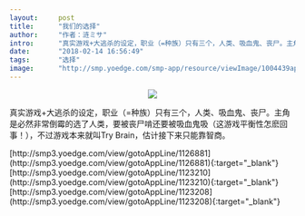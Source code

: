 ```yaml
---
layout:     post
title:      "我们的选择"
author:     "作者：涟ミサ"
intro:      "真实游戏+大逃杀的设定，职业（=种族）只有三个，人类、吸血鬼、丧尸。主角是必然非常倒霉的选了人类，要被丧尸啃还要被吸血鬼吸（这游戏平衡性怎麽回事！），不过游戏本来就叫Try Brain，估计接下来只能靠智商。"
date:       "2018-02-14 16:56:49"
tags:       "选择"
image:      "http://smp.yoedge.com/smp-app/resource/viewImage/1004439appline.png"
---
```

<div style="text-align: center">
<p><img src="http://smp.yoedge.com/smp-app/resource/viewImage/1004439appline.png"/></p>
</div>
<p class="post-meta">
<span>真实游戏+大逃杀的设定，职业（=种族）只有三个，人类、吸血鬼、丧尸。主角是必然非常倒霉的选了人类，要被丧尸啃还要被吸血鬼吸（这游戏平衡性怎麽回事！），不过游戏本来就叫Try Brain，估计接下来只能靠智商。</span>
</p>
[http://smp3.yoedge.com/view/gotoAppLine/1126881](http://smp3.yoedge.com/view/gotoAppLine/1126881){:target="_blank"}
[http://smp3.yoedge.com/view/gotoAppLine/1123210](http://smp3.yoedge.com/view/gotoAppLine/1123210){:target="_blank"}
[http://smp3.yoedge.com/view/gotoAppLine/1123208](http://smp3.yoedge.com/view/gotoAppLine/1123208){:target="_blank"}


